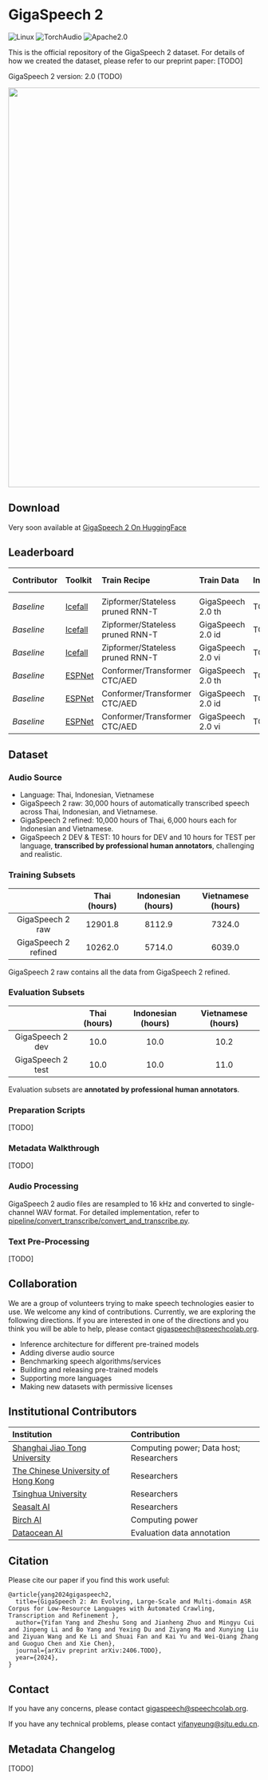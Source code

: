 # GigaSpeech 2
<div align="left">
    <img src="https://img.shields.io/badge/Platform-linux-lightgrey" alt="Linux">
    <img src="https://img.shields.io/badge/TorchAudio-2.1.0%2B-orange" alt="TorchAudio">
    <img src="https://img.shields.io/badge/License-Apache2.0-red" alt="Apache2.0">
</div>

This is the official repository of the GigaSpeech 2 dataset. For details of how we created the dataset, please refer to our preprint paper: [TODO]

GigaSpeech 2 version: 2.0 (TODO)

<div align="left">
    <p><img src="https://github.com/yfyeung/GigaSpeech2/blob/main/docs/source/_static/pipeline.png" width=800></p>
</div>

## Download
Very soon available at [GigaSpeech 2 On HuggingFace](https://huggingface.co/datasets/speechcolab/gigaspeech2)

## Leaderboard

| **Contributor**| **Toolkit**       | **Train Recipe**     | **Train Data** | **Inference**     |**Test CER/WER**    |
|:---------------|:------------------|:------------------|:------------------|:------------------|:------------------:|
|||||
| <em>Baseline</em>   | [Icefall](https://github.com/k2-fsa/icefall) | Zipformer/Stateless pruned RNN-T | GigaSpeech 2.0 th | TODO | 12.46 | 
| <em>Baseline</em>   | [Icefall](https://github.com/k2-fsa/icefall) | Zipformer/Stateless pruned RNN-T | GigaSpeech 2.0 id | TODO | 14.92 | 
| <em>Baseline</em>   | [Icefall](https://github.com/k2-fsa/icefall) | Zipformer/Stateless pruned RNN-T | GigaSpeech 2.0 vi | TODO | 12.83 | 
| <em>Baseline</em>    | [ESPNet](https://github.com/espnet/espnet) | Conformer/Transformer CTC/AED | GigaSpeech 2.0 th | TODO | 13.70 |
| <em>Baseline</em>    | [ESPNet](https://github.com/espnet/espnet) | Conformer/Transformer CTC/AED | GigaSpeech 2.0 id | TODO | 15.50 |
| <em>Baseline</em>    | [ESPNet](https://github.com/espnet/espnet) | Conformer/Transformer CTC/AED | GigaSpeech 2.0 vi | TODO | 15.60 |

## Dataset

### Audio Source
* Language: Thai, Indonesian, Vietnamese
* GigaSpeech 2 raw: 30,000 hours of automatically transcribed speech across Thai, Indonesian, and Vietnamese.
* GigaSpeech 2 refined: 10,000 hours of Thai, 6,000 hours each for Indonesian and Vietnamese.
* GigaSpeech 2 DEV & TEST: 10 hours for DEV and 10 hours for TEST per language, **transcribed by professional human annotators**, challenging and realistic.

### Training Subsets
|                      | Thai (hours) | Indonesian (hours) | Vietnamese (hours) |
|:--------------------:|:------------:|:------------------:|:------------------:|
| GigaSpeech 2 raw     |    12901.8   |      8112.9        |      7324.0        |
| GigaSpeech 2 refined |    10262.0   |      5714.0        |      6039.0        |

GigaSpeech 2 raw contains all the data from GigaSpeech 2 refined.

### Evaluation Subsets
|                      | Thai (hours) | Indonesian (hours) | Vietnamese (hours) |
|:--------------------:|:------------:|:------------------:|:------------------:|
| GigaSpeech 2 dev     |     10.0     |       10.0         |       10.2         |
| GigaSpeech 2 test    |     10.0     |       10.0         |       11.0         |

Evaluation subsets are **annotated by professional human annotators**.

### Preparation Scripts
[TODO]

### Metadata Walkthrough
[TODO]

### Audio Processing
GigaSpeech 2 audio files are resampled to 16 kHz and converted to single-channel WAV format. For detailed implementation, refer to [pipeline/convert_transcribe/convert_and_transcribe.py](https://github.com/yfyeung/GigaSpeech2/blob/main/pipeline/convert_transcribe/convert_and_transcribe.py#L45).

### Text Pre-Processing
[TODO]

## Collaboration
We are a group of volunteers trying to make speech technologies easier to use. We welcome any kind of contributions. Currently, we are exploring the following directions. If you are interested in one of the directions and you think you will be able to help, please contact gigaspeech@speechcolab.org.

* Inference architecture for different pre-trained models
* Adding diverse audio source
* Benchmarking speech algorithms/services
* Building and releasing pre-trained models
* Supporting more languages
* Making new datasets with permissive licenses

## Institutional Contributors
|  Institution | Contribution |
|:------|:-----|
| [Shanghai Jiao Tong University](https://www.seiee.sjtu.edu.cn/) | Computing power; Data host; Researchers |
| [The Chinese University of Hong Kong](https://www.cuhk.edu.hk/chinese/index.html) | Researchers |
| [Tsinghua University](https://www.ee.tsinghua.edu.cn/en/) | Researchers |
| [Seasalt AI](https://seasalt.ai/) | Researchers |
| [Birch AI](https://birch.ai/) | Computing power |
| [Dataocean AI](https://en.haitianruisheng.com/) | Evaluation data annotation |

## Citation
Please cite our paper if you find this work useful:
```
@article{yang2024gigaspeech2,
  title={GigaSpeech 2: An Evolving, Large-Scale and Multi-domain ASR Corpus for Low-Resource Languages with Automated Crawling, Transcription and Refinement },
  author={Yifan Yang and Zheshu Song and Jianheng Zhuo and Mingyu Cui and Jinpeng Li and Bo Yang and Yexing Du and Ziyang Ma and Xunying Liu and Ziyuan Wang and Ke Li and Shuai Fan and Kai Yu and Wei-Qiang Zhang and Guoguo Chen and Xie Chen},
  journal={arXiv preprint arXiv:2406.TODO},
  year={2024},
}
```

## Contact
If you have any concerns, please contact gigaspeech@speechcolab.org.

If you have any technical problems, please contact yifanyeung@sjtu.edu.cn.

## Metadata Changelog
[TODO]
